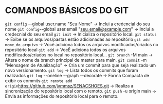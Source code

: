 # COMANDOS BÁSICOS DO GIT 
`git config` --global user.name "Seu Nome" -> Inclui a credencial do seu nome
`git config`--global user.email "seu_email@example.com" -> Inclui a credecnial do seu email 
`git init` -> Inicializa o repositório local.
`git status` -> Exibe se os arquivos/pastas estão adicionadas ao repositório 
`git add nome_do_arquivo` -> Você adiciona todos os arquivos modificados/criados no repositório local 
`git add` -> VocÊ adiciona todos os arquivos modificados/criados no local no repositório local...
`git branch` -M main -> Altera o nome da branch principal de master para main. 
`git commit` -m "Mensagem de Atualização" -> Cria um commit para que seja realizado um novo versionamento.
`git log` -> Lista todos os commits que foram realizados
`git log` --oneline --graph --decorate -> Forma Compacta de exibir os commits 
`git remote add origin`https://github.com/jvmmsz/SENACSHOES.git -> Realiza a sincronização do repositório local com o remoto.
`git push` -u origin main -> Envia as informações do repositório local para o remoto.  